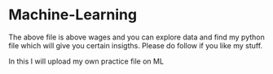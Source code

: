 # Machine-Learning
 
The above file is above wages and you can explore data and find my python file which will give you certain insigths.
Please do follow if you like my stuff.

In this I will upload my own practice file on ML 
